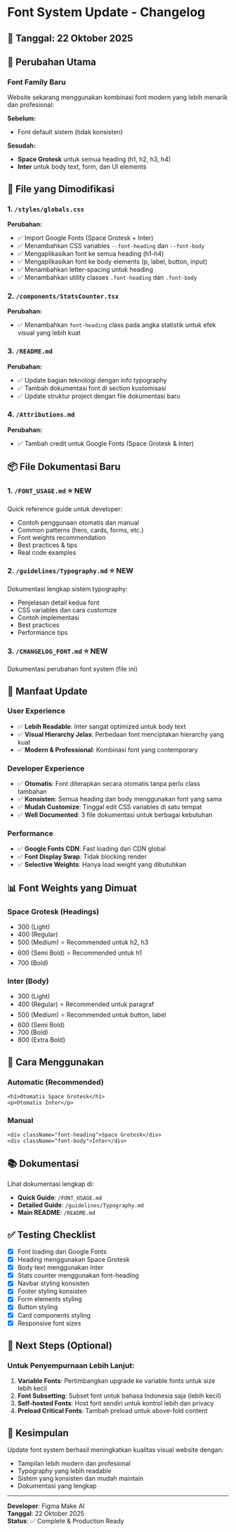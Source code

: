 # Font System Update - Changelog

## 📅 Tanggal: 22 Oktober 2025

## 🎨 Perubahan Utama

### Font Family Baru
Website sekarang menggunakan kombinasi font modern yang lebih menarik dan profesional:

**Sebelum:**
- Font default sistem (tidak konsisten)

**Sesudah:**
- **Space Grotesk** untuk semua heading (h1, h2, h3, h4)
- **Inter** untuk body text, form, dan UI elements

## 📝 File yang Dimodifikasi

### 1. `/styles/globals.css`
**Perubahan:**
- ✅ Import Google Fonts (Space Grotesk + Inter)
- ✅ Menambahkan CSS variables `--font-heading` dan `--font-body`
- ✅ Mengaplikasikan font ke semua heading (h1-h4)
- ✅ Mengaplikasikan font ke body elements (p, label, button, input)
- ✅ Menambahkan letter-spacing untuk heading
- ✅ Menambahkan utility classes `.font-heading` dan `.font-body`

### 2. `/components/StatsCounter.tsx`
**Perubahan:**
- ✅ Menambahkan `font-heading` class pada angka statistik untuk efek visual yang lebih kuat

### 3. `/README.md`
**Perubahan:**
- ✅ Update bagian teknologi dengan info typography
- ✅ Tambah dokumentasi font di section kustomisasi
- ✅ Update struktur project dengan file dokumentasi baru

### 4. `/Attributions.md`
**Perubahan:**
- ✅ Tambah credit untuk Google Fonts (Space Grotesk & Inter)

## 📦 File Dokumentasi Baru

### 1. `/FONT_USAGE.md` ⭐ NEW
Quick reference guide untuk developer:
- Contoh penggunaan otomatis dan manual
- Common patterns (hero, cards, forms, etc.)
- Font weights recommendation
- Best practices & tips
- Real code examples

### 2. `/guidelines/Typography.md` ⭐ NEW
Dokumentasi lengkap sistem typography:
- Penjelasan detail kedua font
- CSS variables dan cara customize
- Contoh implementasi
- Best practices
- Performance tips

### 3. `/CHANGELOG_FONT.md` ⭐ NEW
Dokumentasi perubahan font system (file ini)

## 🎯 Manfaat Update

### User Experience
- ✅ **Lebih Readable**: Inter sangat optimized untuk body text
- ✅ **Visual Hierarchy Jelas**: Perbedaan font menciptakan hierarchy yang kuat
- ✅ **Modern & Professional**: Kombinasi font yang contemporary

### Developer Experience
- ✅ **Otomatis**: Font diterapkan secara otomatis tanpa perlu class tambahan
- ✅ **Konsisten**: Semua heading dan body menggunakan font yang sama
- ✅ **Mudah Customize**: Tinggal edit CSS variables di satu tempat
- ✅ **Well Documented**: 3 file dokumentasi untuk berbagai kebutuhan

### Performance
- ✅ **Google Fonts CDN**: Fast loading dari CDN global
- ✅ **Font Display Swap**: Tidak blocking render
- ✅ **Selective Weights**: Hanya load weight yang dibutuhkan

## 📊 Font Weights yang Dimuat

### Space Grotesk (Headings)
- 300 (Light)
- 400 (Regular)
- 500 (Medium) ⭐ Recommended untuk h2, h3
- 600 (Semi Bold) ⭐ Recommended untuk h1
- 700 (Bold)

### Inter (Body)
- 300 (Light)
- 400 (Regular) ⭐ Recommended untuk paragraf
- 500 (Medium) ⭐ Recommended untuk button, label
- 600 (Semi Bold)
- 700 (Bold)
- 800 (Extra Bold)

## 🔧 Cara Menggunakan

### Automatic (Recommended)
```tsx
<h1>Otomatis Space Grotesk</h1>
<p>Otomatis Inter</p>
```

### Manual
```tsx
<div className="font-heading">Space Grotesk</div>
<div className="font-body">Inter</div>
```

## 📚 Dokumentasi

Lihat dokumentasi lengkap di:
- **Quick Guide**: `/FONT_USAGE.md`
- **Detailed Guide**: `/guidelines/Typography.md`
- **Main README**: `/README.md`

## ✅ Testing Checklist

- [x] Font loading dari Google Fonts
- [x] Heading menggunakan Space Grotesk
- [x] Body text menggunakan Inter
- [x] Stats counter menggunakan font-heading
- [x] Navbar styling konsisten
- [x] Footer styling konsisten
- [x] Form elements styling
- [x] Button styling
- [x] Card components styling
- [x] Responsive font sizes

## 🚀 Next Steps (Optional)

### Untuk Penyempurnaan Lebih Lanjut:
1. **Variable Fonts**: Pertimbangkan upgrade ke variable fonts untuk size lebih kecil
2. **Font Subsetting**: Subset font untuk bahasa Indonesia saja (lebih kecil)
3. **Self-hosted Fonts**: Host font sendiri untuk kontrol lebih dan privacy
4. **Preload Critical Fonts**: Tambah preload untuk above-fold content

## 🎉 Kesimpulan

Update font system berhasil meningkatkan kualitas visual website dengan:
- Tampilan lebih modern dan profesional
- Typography yang lebih readable
- Sistem yang konsisten dan mudah maintain
- Dokumentasi yang lengkap

---

**Developer**: Figma Make AI  
**Tanggal**: 22 Oktober 2025  
**Status**: ✅ Complete & Production Ready
